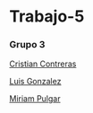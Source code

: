 # Trabajo-5

### Grupo 3

[Cristian Contreras](https://github.com/Hades-black)

[Luis Gonzalez](https://github.com/GROblivium)

[Miriam Pulgar](https://github.com/Mirimin90)
